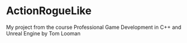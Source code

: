 # ActionRogueLike
My project from the course Professional Game Development in C++ and Unreal Engine by Tom Looman 
